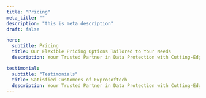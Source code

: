 ```yaml
---
title: "Pricing"
meta_title: ""
description: "this is meta description"
draft: false

hero:
  subtitle: Pricing
  title: Our Flexible Pricing Options Tailored to Your Needs
  description: Your Trusted Partner in Data Protection with Cutting-Edge Solutions for <br> Comprehensive Data Security.

testimonial:
  subtitle: "Testimonials"
  title: Satisfied Customers of Exprosoftech
  description: Your Trusted Partner in Data Protection with Cutting-Edge Solutions for <br> Comprehensive Data Security.
---
```

